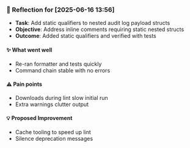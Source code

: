 ### :book: Reflection for [2025-06-16 13:56]
  - **Task**: Add static qualifiers to nested audit log payload structs
  - **Objective**: Address inline comments requiring static nested structs
  - **Outcome**: Added static qualifiers and verified with tests

#### :sparkles: What went well
  - Re-ran formatter and tests quickly
  - Command chain stable with no errors

#### :warning: Pain points
  - Downloads during lint slow initial run
  - Extra warnings clutter output

#### :bulb: Proposed Improvement
  - Cache tooling to speed up lint
  - Silence deprecation messages
